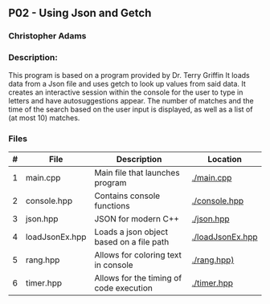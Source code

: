 ## P02 - Using Json and Getch
### Christopher Adams
### Description:
This program is based on a program provided by Dr. Terry Griffin
It loads data from a Json file and uses getch to look up values from
said data.
It creates an interactive session within the console for the user to
type in letters and have autosuggestions appear.
The number of matches and the time of the search based on the user
input is displayed, as well as a list of (at most 10) matches.

### Files
|   #   | File             | Description                               | Location                             |
| :---: | ---------------- | ----------------------------------------- | ------------------------------------ |
|   1   | main.cpp         | Main file that launches program           | [./main.cpp](./main.cpp)             |
|   2   | console.hpp      | Contains console functions                | [./console.hpp](./console.hpp)       |
|   3   | json.hpp         | JSON for modern C++                       | [./json.hpp](./json.hpp)             |
|   4   | loadJsonEx.hpp   | Loads a json object based on a file path  | [./loadJsonEx.hpp](./loadJsonEx.hpp) |
|   5   | rang.hpp         | Allows for coloring text in console       | [./rang.hpp)](./rang.hpp)            |
|   6   | timer.hpp        | Allows for the timing of code execution   | [./timer.hpp](./timer.hpp)           |
